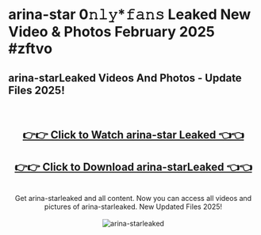 # arina-star 0𝚗𝚕𝚢*𝚏𝚊𝚗𝚜 Leaked New Video & Photos February 2025 #zftvo

<h2>arina-starLeaked Videos And Photos - Update Files 2025!</h2>
<br>
<div align="center">
<h2><a href="https://mediaupload.pro?title=arina-star&ref=11F" rel="nofollow">👉👉 Click to Watch arina-star Leaked 👈👈</a></h2>
<h2><a href="https://mediaupload.pro?title=arina-star&ref=11F" rel="nofollow">👉👉 Click to Download arina-starLeaked 👈👈</a></h2>
<br>
Get arina-starleaked and all content. Now you can access all videos and pictures of arina-starleaked. New Updated Files 2025!
<br>
<br>
<a href="https://mediaupload.pro?title=arina-star&ref=11F" rel="nofollow" data-target="animated-image.originalLink"><img src="https://i.ibb.co/Gkj2r4b/banner.png" alt="arina-starleaked" style="max-width: 100%; display: inline-block;" data-target="animated-image.originalImage"></a>
</div>
<br>

